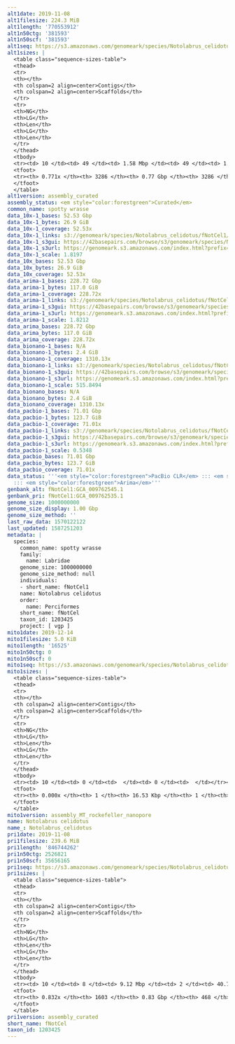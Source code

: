 ```yaml
---
alt1date: 2019-11-08
alt1filesize: 224.3 MiB
alt1length: '770553912'
alt1n50ctg: '381593'
alt1n50scf: '381593'
alt1seq: https://s3.amazonaws.com/genomeark/species/Notolabrus_celidotus/fNotCel1/assembly_curated/fNotCel1.alt.cur.20191108.fasta.gz
alt1sizes: |
  <table class="sequence-sizes-table">
  <thead>
  <tr>
  <th></th>
  <th colspan=2 align=center>Contigs</th>
  <th colspan=2 align=center>Scaffolds</th>
  </tr>
  <tr>
  <th>NG</th>
  <th>LG</th>
  <th>Len</th>
  <th>LG</th>
  <th>Len</th>
  </tr>
  </thead>
  <tbody>
  <tr><td> 10 </td><td> 49 </td><td> 1.58 Mbp </td><td> 49 </td><td> 1.58 Mbp </td></tr><tr><td> 20 </td><td> 128 </td><td> 1.07 Mbp </td><td> 128 </td><td> 1.07 Mbp </td></tr><tr><td> 30 </td><td> 238 </td><td> 0.77 Mbp </td><td> 238 </td><td> 0.77 Mbp </td></tr><tr><td> 40 </td><td> 395 </td><td> 0.55 Mbp </td><td> 395 </td><td> 0.55 Mbp </td></tr><tr style="background-color:#cccccc;"><td> 50 </td><td> 612 </td><td> 381.59 Kbp </td><td> 612 </td><td> 381.59 Kbp </td></tr><tr><td> 60 </td><td> 947 </td><td> 231.38 Kbp </td><td> 947 </td><td> 231.38 Kbp </td></tr><tr><td> 70 </td><td> 1604 </td><td> 96.40 Kbp </td><td> 1604 </td><td> 96.40 Kbp </td></tr><tr><td> 80 </td><td> 0 </td><td>  </td><td> 0 </td><td>  </td></tr><tr><td> 90 </td><td> 0 </td><td>  </td><td> 0 </td><td>  </td></tr><tr><td> 100 </td><td> 0 </td><td>  </td><td> 0 </td><td>  </td></tr></tbody>
  <tfoot>
  <tr><th> 0.771x </th><th> 3286 </th><th> 0.77 Gbp </th><th> 3286 </th><th> 0.77 Gbp </th></tr>
  </tfoot>
  </table>
alt1version: assembly_curated
assembly_status: <em style="color:forestgreen">Curated</em>
common_name: spotty wrasse
data_10x-1_bases: 52.53 Gbp
data_10x-1_bytes: 26.9 GiB
data_10x-1_coverage: 52.53x
data_10x-1_links: s3://genomeark/species/Notolabrus_celidotus/fNotCel1/genomic_data/10x/<br>
data_10x-1_s3gui: https://42basepairs.com/browse/s3/genomeark/species/Notolabrus_celidotus/fNotCel1/genomic_data/10x/
data_10x-1_s3url: https://genomeark.s3.amazonaws.com/index.html?prefix=species/Notolabrus_celidotus/fNotCel1/genomic_data/10x/
data_10x-1_scale: 1.8197
data_10x_bases: 52.53 Gbp
data_10x_bytes: 26.9 GiB
data_10x_coverage: 52.53x
data_arima-1_bases: 228.72 Gbp
data_arima-1_bytes: 117.0 GiB
data_arima-1_coverage: 228.72x
data_arima-1_links: s3://genomeark/species/Notolabrus_celidotus/fNotCel1/genomic_data/arima/<br>
data_arima-1_s3gui: https://42basepairs.com/browse/s3/genomeark/species/Notolabrus_celidotus/fNotCel1/genomic_data/arima/
data_arima-1_s3url: https://genomeark.s3.amazonaws.com/index.html?prefix=species/Notolabrus_celidotus/fNotCel1/genomic_data/arima/
data_arima-1_scale: 1.8212
data_arima_bases: 228.72 Gbp
data_arima_bytes: 117.0 GiB
data_arima_coverage: 228.72x
data_bionano-1_bases: N/A
data_bionano-1_bytes: 2.4 GiB
data_bionano-1_coverage: 1310.13x
data_bionano-1_links: s3://genomeark/species/Notolabrus_celidotus/fNotCel1/genomic_data/bionano/<br>
data_bionano-1_s3gui: https://42basepairs.com/browse/s3/genomeark/species/Notolabrus_celidotus/fNotCel1/genomic_data/bionano/
data_bionano-1_s3url: https://genomeark.s3.amazonaws.com/index.html?prefix=species/Notolabrus_celidotus/fNotCel1/genomic_data/bionano/
data_bionano-1_scale: 515.8494
data_bionano_bases: N/A
data_bionano_bytes: 2.4 GiB
data_bionano_coverage: 1310.13x
data_pacbio-1_bases: 71.01 Gbp
data_pacbio-1_bytes: 123.7 GiB
data_pacbio-1_coverage: 71.01x
data_pacbio-1_links: s3://genomeark/species/Notolabrus_celidotus/fNotCel1/genomic_data/pacbio/<br>
data_pacbio-1_s3gui: https://42basepairs.com/browse/s3/genomeark/species/Notolabrus_celidotus/fNotCel1/genomic_data/pacbio/
data_pacbio-1_s3url: https://genomeark.s3.amazonaws.com/index.html?prefix=species/Notolabrus_celidotus/fNotCel1/genomic_data/pacbio/
data_pacbio-1_scale: 0.5348
data_pacbio_bases: 71.01 Gbp
data_pacbio_bytes: 123.7 GiB
data_pacbio_coverage: 71.01x
data_status: '''<em style="color:forestgreen">PacBio CLR</em> ::: <em style="color:forestgreen">10x</em>
  ::: <em style="color:forestgreen">Arima</em>'''
genbank_alt: fNotCel1:GCA_009762545.1
genbank_pri: fNotCel1:GCA_009762535.1
genome_size: 1000000000
genome_size_display: 1.00 Gbp
genome_size_method: ''
last_raw_data: 1570122122
last_updated: 1587251203
metadata: |
  species:
    common_name: spotty wrasse
    family:
      name: Labridae
    genome_size: 1000000000
    genome_size_method: null
    individuals:
    - short_name: fNotCel1
    name: Notolabrus celidotus
    order:
      name: Perciformes
    short_name: fNotCel
    taxon_id: 1203425
    project: [ vgp ]
mito1date: 2019-12-14
mito1filesize: 5.0 KiB
mito1length: '16525'
mito1n50ctg: 0
mito1n50scf: 0
mito1seq: https://s3.amazonaws.com/genomeark/species/Notolabrus_celidotus/fNotCel1/assembly_MT_rockefeller_nanopore/fNotCel1.MT.20191214.fasta.gz
mito1sizes: |
  <table class="sequence-sizes-table">
  <thead>
  <tr>
  <th></th>
  <th colspan=2 align=center>Contigs</th>
  <th colspan=2 align=center>Scaffolds</th>
  </tr>
  <tr>
  <th>NG</th>
  <th>LG</th>
  <th>Len</th>
  <th>LG</th>
  <th>Len</th>
  </tr>
  </thead>
  <tbody>
  <tr><td> 10 </td><td> 0 </td><td>  </td><td> 0 </td><td>  </td></tr><tr><td> 20 </td><td> 0 </td><td>  </td><td> 0 </td><td>  </td></tr><tr><td> 30 </td><td> 0 </td><td>  </td><td> 0 </td><td>  </td></tr><tr><td> 40 </td><td> 0 </td><td>  </td><td> 0 </td><td>  </td></tr><tr style="background-color:#cccccc;"><td> 50 </td><td> 0 </td><td style="background-color:#ff8888;">  </td><td> 0 </td><td style="background-color:#ff8888;">  </td></tr><tr><td> 60 </td><td> 0 </td><td>  </td><td> 0 </td><td>  </td></tr><tr><td> 70 </td><td> 0 </td><td>  </td><td> 0 </td><td>  </td></tr><tr><td> 80 </td><td> 0 </td><td>  </td><td> 0 </td><td>  </td></tr><tr><td> 90 </td><td> 0 </td><td>  </td><td> 0 </td><td>  </td></tr><tr><td> 100 </td><td> 0 </td><td>  </td><td> 0 </td><td>  </td></tr></tbody>
  <tfoot>
  <tr><th> 0.000x </th><th> 1 </th><th> 16.53 Kbp </th><th> 1 </th><th> 16.53 Kbp </th></tr>
  </tfoot>
  </table>
mito1version: assembly_MT_rockefeller_nanopore
name: Notolabrus celidotus
name_: Notolabrus_celidotus
pri1date: 2019-11-08
pri1filesize: 239.6 MiB
pri1length: '846744262'
pri1n50ctg: 2526821
pri1n50scf: 35656165
pri1seq: https://s3.amazonaws.com/genomeark/species/Notolabrus_celidotus/fNotCel1/assembly_curated/fNotCel1.pri.cur.20191108.fasta.gz
pri1sizes: |
  <table class="sequence-sizes-table">
  <thead>
  <tr>
  <th></th>
  <th colspan=2 align=center>Contigs</th>
  <th colspan=2 align=center>Scaffolds</th>
  </tr>
  <tr>
  <th>NG</th>
  <th>LG</th>
  <th>Len</th>
  <th>LG</th>
  <th>Len</th>
  </tr>
  </thead>
  <tbody>
  <tr><td> 10 </td><td> 8 </td><td> 9.12 Mbp </td><td> 2 </td><td> 40.77 Mbp </td></tr><tr><td> 20 </td><td> 20 </td><td> 6.85 Mbp </td><td> 4 </td><td> 39.65 Mbp </td></tr><tr><td> 30 </td><td> 37 </td><td> 5.48 Mbp </td><td> 7 </td><td> 38.34 Mbp </td></tr><tr><td> 40 </td><td> 59 </td><td> 4.04 Mbp </td><td> 10 </td><td> 37.09 Mbp </td></tr><tr style="background-color:#cccccc;"><td> 50 </td><td> 89 </td><td style="background-color:#88ff88;"> 2.53 Mbp </td><td> 12 </td><td style="background-color:#88ff88;"> 35.66 Mbp </td></tr><tr><td> 60 </td><td> 138 </td><td> 1.63 Mbp </td><td> 15 </td><td> 32.41 Mbp </td></tr><tr><td> 70 </td><td> 230 </td><td> 0.72 Mbp </td><td> 19 </td><td> 29.53 Mbp </td></tr><tr><td> 80 </td><td> 632 </td><td> 95.27 Kbp </td><td> 22 </td><td> 26.92 Mbp </td></tr><tr><td> 90 </td><td> 0 </td><td>  </td><td> 0 </td><td>  </td></tr><tr><td> 100 </td><td> 0 </td><td>  </td><td> 0 </td><td>  </td></tr></tbody>
  <tfoot>
  <tr><th> 0.832x </th><th> 1603 </th><th> 0.83 Gbp </th><th> 468 </th><th> 0.85 Gbp </th></tr>
  </tfoot>
  </table>
pri1version: assembly_curated
short_name: fNotCel
taxon_id: 1203425
---
```

